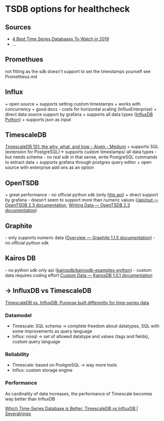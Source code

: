 # TSDB options for healthcheck

## Sources

- [4 Best Time Series Databases To Watch in 2019](https://medium.com/schkn/4-best-time-series-databases-to-watch-in-2019-ef1e89a72377)
- ...

## Promethues

not fitting as the sdk doesn't support to set the timestamps yourself
see Prometheus.md

## Influx

\+ open source
\+ supports setting custom timestamps 
\+ works with concurrency
\+ good docs
\- costs for horizontal scaling (InfluxEnterprise)
\+ direct data source support by grafana
\+ supports all data types ([InfluxDB Python](https://influxdb-python.readthedocs.io/en/latest/examples.html))
\+ supports json as input

## TimescaleDB

[TimescaleDB 101: the why, what, and how - Aiven - Medium](https://medium.com/@aiven_io/timescaledb-101-the-why-what-and-how-9c0eb08a7c0b)
\+ supports SQL (extension for PostgreSQL)-> supports custom timestamps/ all data types
\- but needs schema
\- no real sdk in that sense, write PostgreSQL commands to extract data
\+ supports grafana through postgres query editor
\+ open source with enterprise add ons as an option

## OpenTSDB

\+ great performance
\- no official python sdk (only [http api](http://opentsdb.net/docs/build/html/api_http/))
\+ direct support by grafana
\- doesn't seem to support more than numeric values ([/api/put — OpenTSDB 2.3 documentation](http://opentsdb.net/docs/build/html/api_http/put.html), [Writing Data — OpenTSDB 2.3 documentation](http://opentsdb.net/docs/build/html/user_guide/writing/))

## Graphite

\- only supports numeric data ([Overview — Graphite 1.1.5 documentation](https://graphite.readthedocs.io/en/latest/overview.html))
\- no official python sdk

## Kairos DB

\- no python sdk only api ([kairosdb/kairosdb-examples-python](https://github.com/kairosdb/kairosdb-examples-python))
\- custom data requires coding effort [Custom Data — KairosDB 1.0.1 documentation](https://kairosdb.github.io/docs/build/html/kairosdevelopment/CustomData.html)

## -> InfluxDB vs TimescaleDB

[TimescaleDB vs. InfluxDB: Purpose built differently for time-series data](https://blog.timescale.com/blog/timescaledb-vs-influxdb-for-time-series-data-timescale-influx-sql-nosql-36489299877/)

### Datamodel

- Timescale: SQL schema -> complete freedom about datatypes, SQL with some improvements as query language
- Influx: nosql -> set of allowed datatype and values (tags and fields), custom query language

### Reliability

- Timescale: based on PostgreSQL -> way more tools
- Influx: custom storage engine

### Performance

As cardinality of data increases, the performance of Timescale becomes way better than InfluxDB

[Which Time-Series Database is Better: TimescaleDB vs InfluxDB \| Severalnines](https://severalnines.com/database-blog/which-time-series-database-better-timescaledb-vs-influxdb)

